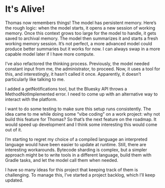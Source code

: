 # It's Alive!
Thomas now remembers things! The model has persistent memory. Here’s the rough logic: when the model starts, it opens a new session of working memory. Once this context grows too large for the model to handle, it gets saved to archival memory. The model then summarizes it and starts a fresh working memory session. It’s not perfect, a more advanced model could produce better summaries but it works for now. I can always swap in a more capable model later if I have more compute.

I’ve also refactored the thinking process. Previously, the model needed constant input from me, the administrator, to proceed. Now, it uses a tool for this, and interestingly, it hasn’t called it once. Apparently, it doesn’t particularly like talking to me.

I added a getNotifications tool, but the Bluesky API throws a MethodNotImplemented error. I need to come up with an alternative way to interact with the platform.

I want to do some testing to make sure this setup runs consistently. The idea came to me while doing some “vibe coding” on a work project: why not build this feature for Thomas? So that’s the next feature on the roadmap. It would speed up development and I think some interesting this would come out of it. 

I’m starting to regret my choice of a compiled language an interpreted language would have been easier to update at runtime. Still, there are interesting workarounds. Bytecode sharding is complex, but a simpler approach might be to write tools in a different language, build them with Gradle tasks, and let the model call them when needed.

I have so many ideas for this project that keeping track of them is challenging. To manage this, I’ve started a project backlog, which I’ll keep updated.
